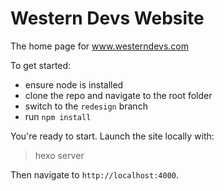 # Western Devs Website

The home page for www.westerndevs.com

To get started:

- ensure node is installed
- clone the repo and navigate to the root folder
- switch to the `redesign` branch
- run `npm install`

You're ready to start. Launch the site locally with:

> hexo server

Then navigate to `http://localhost:4000`.
